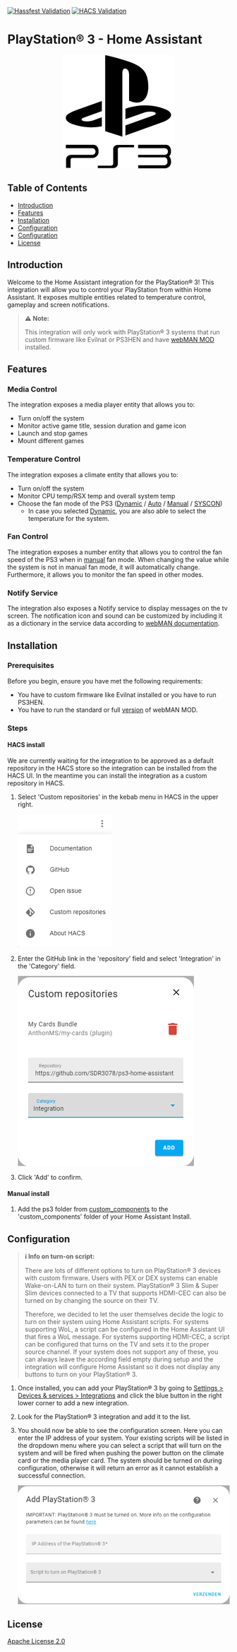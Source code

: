 [![Hassfest Validation](https://github.com/SDR3078/ps3-home-assistant/actions/workflows/hassfest.yml/badge.svg)](https://github.com/SDR3078/ps3-home-assistant/actions/workflows/hassfest.yml) [![HACS Validation](https://github.com/SDR3078/ps3-home-assistant/actions/workflows/hacs.yml/badge.svg)](https://github.com/SDR3078/ps3-home-assistant/actions/workflows/hacs.yml)
# PlayStation® 3 - Home Assistant


<p align="center">
  <picture>
    <source srcset="resources/logo/dark_icon.png" media="(prefers-color-scheme: dark)">
    <source srcset="resources/logo/icon.png" media="(prefers-color-scheme: light)">
    <img src="resources/logo/icon.png" alt="Project Logo">
  </picture>
</p>

## Table of Contents

- [Introduction](#introduction)
- [Features](#features)
- [Installation](#installation)
- [Configuration](#configuration)
- [Configuration](#configuration)
- [License](#license)

## Introduction

Welcome to the Home Assistant integration for the PlayStation® 3! This integration will allow you to control your PlayStation from within Home Assistant. It exposes multiple entities related to temperature control, gameplay and screen notifications.

> **⚠️ Note:**
>
> This integration will only work with PlayStation® 3 systems that run custom firmware like Evilnat or PS3HEN and have [webMAN MOD](https://github.com/aldostools/webMAN-MOD/releases/) installed.

## Features

### Media Control

The integration exposes a media player entity that allows you to:

- Turn on/off the system
- Monitor active game title, session duration and game icon
- Launch and stop games
- Mount different games

### Temperature Control

The integration exposes a climate entity that allows you to:
- Turn on/off the system
- Monitor CPU temp/RSX temp and overall system temp
- Choose the fan mode of the PS3 ([Dynamic](https://github.com/aldostools/webMAN-MOD/wiki/~-Fan-Settings#dynamic-auto) / [Auto](https://github.com/aldostools/webMAN-MOD/wiki/~-Fan-Settings#auto-2) / [Manual](https://github.com/aldostools/webMAN-MOD/wiki/~-Fan-Settings#manual) / [SYSCON](https://github.com/aldostools/webMAN-MOD/wiki/~-Fan-Settings#syscon))
  - In case you selected [Dynamic](https://github.com/aldostools/webMAN-MOD/wiki/~-Fan-Settings#dynamic-auto), you are also able to select the temperature for the system.

### Fan Control

The integration exposes a number entity that allows you to control the fan speed of the PS3 when in [manual](https://github.com/aldostools/webMAN-MOD/wiki/~-Fan-Settings#manual) fan mode. When changing the value while the system is not in manual fan mode, it will automatically change. Furthermore, it allows you to monitor the fan speed in other modes.

### Notify Service

The integration also exposes a Notify service to display messages on the tv screen. The notification icon and sound can be customized by including it as a dictionary in the service data according to [webMAN documentation](https://github.com/aldostools/webMAN-MOD/wiki/Web-Commands#notifications--system-info).



## Installation

### Prerequisites

Before you begin, ensure you have met the following requirements:

- You have to custom firmware like Evilnat installed or you have to run PS3HEN.
- You have to run the standard or full [version](https://github.com/aldostools/webMAN-MOD/wiki/~-Differences-Between-Editions) of webMAN MOD.

### Steps

#### HACS install
We are currently waiting for the integration to be approved as a default repository in the HACS store so the integration can be installed from the HACS UI. In the meantime you can install the integration as a custom repository in HACS.

1. Select 'Custom repositories' in the kebab menu in HACS in the upper right.

    ![step 1](resources/screenshots/step_1.png)

2. Enter the GitHub link in the 'repository' field and select 'Integration' in the 'Category' field.

    ![step 2](resources/screenshots/step_2.png)

3. Click 'Add' to confirm.

#### Manual install

1. Add the ps3 folder from [custom_components](https://github.com/SDR3078/ps3-home-assistant/tree/main/custom_components) to the 'custom_components' folder of your Home Assistant Install.

## Configuration
> **ℹ Info on turn-on script:**
>
> There are lots of different options to turn on PlayStation® 3 devices with custom firmware. Users with PEX or DEX systems can enable Wake-on-LAN to turn on their system. PlayStation® 3 Slim & Super Slim devices  connected to a TV that supports HDMI-CEC can also be turned on by changing the source on their TV.
>
> Therefore, we decided to let the user themselves decide the logic to turn on their system using Home Assistant scripts. For systems supporting WoL, a script can be configured in the Home Assistant UI that fires a WoL message. For systems supporting HDMI-CEC, a script can be configured that turns on the TV and sets it to the proper source channel. If your system does not support any of these, you can always leave the according field empty during setup and the integration will configure Home Assistant so it does not display any buttons to turn on your PlayStation® 3.

1. Once installed, you can add your PlayStation® 3 by going to [Settings > Devices & services > Integrations](https://my.home-assistant.io/redirect/integrations) and click the blue button in the right lower corner to add a new integration.

2. Look for the PlayStation® 3 integration and add it to the list.

3. You should now be able to see the configuration screen. Here you can enter the IP address of your system. Your existing scripts will be listed in the dropdown menu where you can select a script that will turn on the system and will be fired when pushing the power button on the climate card or the media player card. The system should be turned on during configuration, otherwise it will return an error as it cannot establish a successful connection.

    ![config](resources/screenshots/config.png)


## License
[Apache License 2.0](https://github.com/SDR3078/ps3-home-assistant/blob/main/LICENSE.md)
